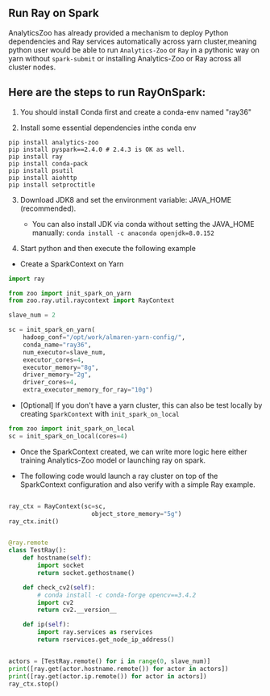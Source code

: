 ## Run Ray on Spark

AnalyticsZoo has already provided a mechanism to deploy Python dependencies and Ray services automatically
across yarn cluster,meaning python user would be able to run `Analytics-Zoo` or `Ray`
in a pythonic way on yarn without `spark-submit` or installing Analytics-Zoo or Ray across all cluster nodes.

## Here are the steps to run RayOnSpark:

1) You should install Conda first and create a conda-env named "ray36"

2) Install some essential dependencies inthe conda env

```
pip install analytics-zoo
pip install pyspark==2.4.0 # 2.4.3 is OK as well.
pip install ray
pip install conda-pack
pip install psutil
pip install aiohttp
pip install setproctitle
```

3) Download JDK8 and set the environment variable: JAVA_HOME (recommended).
   - You can also install JDK via conda without setting the JAVA_HOME manually:
   `conda install -c anaconda openjdk=8.0.152`

4) Start python and then execute the following example

- Create a SparkContext on Yarn

``` python
import ray

from zoo import init_spark_on_yarn
from zoo.ray.util.raycontext import RayContext

slave_num = 2

sc = init_spark_on_yarn(
    hadoop_conf="/opt/work/almaren-yarn-config/",
    conda_name="ray36",
    num_executor=slave_num,
    executor_cores=4,
    executor_memory="8g",
    driver_memory="2g",
    driver_cores=4,
    extra_executor_memory_for_ray="10g")
```

- [Optional] If you don't have a yarn cluster, this can also be test locally by creating `SparkContext`
with `init_spark_on_local`

```Python
from zoo import init_spark_on_local
sc = init_spark_on_local(cores=4)

```


- Once the SparkContext created, we can write more logic here either training Analytics-Zoo model
or launching ray on spark.

- The following code would launch a ray cluster on top of the SparkContext configuration and also verify with a simple Ray example.

```python

ray_ctx = RayContext(sc=sc,
                       object_store_memory="5g")
ray_ctx.init()


@ray.remote
class TestRay():
    def hostname(self):
        import socket
        return socket.gethostname()

    def check_cv2(self):
        # conda install -c conda-forge opencv==3.4.2
        import cv2
        return cv2.__version__

    def ip(self):
        import ray.services as rservices
        return rservices.get_node_ip_address()


actors = [TestRay.remote() for i in range(0, slave_num)]
print([ray.get(actor.hostname.remote()) for actor in actors])
print([ray.get(actor.ip.remote()) for actor in actors])
ray_ctx.stop()

```
